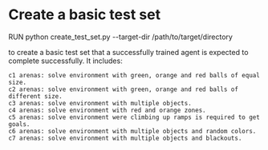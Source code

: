 # Create a basic test set

RUN python create_test_set.py --target-dir /path/to/target/directory

to create a basic test set that a successfully trained agent is expected to complete successfully.
It includes:

    c1 arenas: solve environment with green, orange and red balls of equal size.
    c2 arenas: solve environment with green, orange and red balls of different size.
    c3 arenas: solve environment with multiple objects.
    c4 arenas: solve environment with red and orange zones.
    c5 arenas: solve environment were climbing up ramps is required to get goals.
    c6 arenas: solve environment with multiple objects and random colors.
    c7 arenas: solve environment with multiple objects and blackouts.
